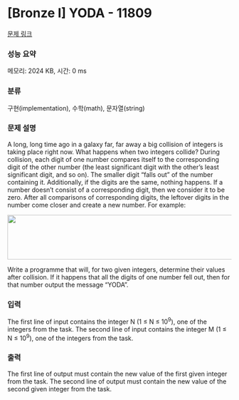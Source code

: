 # [Bronze I] YODA - 11809 

[문제 링크](https://www.acmicpc.net/problem/11809) 

### 성능 요약

메모리: 2024 KB, 시간: 0 ms

### 분류

구현(implementation), 수학(math), 문자열(string)

### 문제 설명

<p>A long, long time ago in a galaxy far, far away a big collision of integers is taking place right now. What happens when two integers collide? During collision, each digit of one number compares itself to the corresponding digit of the other number (the least significant digit with the other’s least significant digit, and so on). The smaller digit “falls out” of the number containing it. Additionally, if the digits are the same, nothing happens. If a number doesn’t consist of a corresponding digit, then we consider it to be zero. After all comparisons of corresponding digits, the leftover digits in the number come closer and create a new number. For example:</p>

<p style="text-align: center;"><img alt="" src="https://onlinejudgeimages.s3-ap-northeast-1.amazonaws.com/problem/11809/1.png" style="height:100px; width:517px"></p>

<p>Write a programme that will, for two given integers, determine their values after collision. If it happens that all the digits of one number fell out, then for that number output the message “YODA”.</p>

### 입력 

 <p>The first line of input contains the integer N (1 ≤ N ≤ 10<sup>9</sup>), one of the integers from the task. The second line of input contains the integer M (1 ≤ N ≤ 10<sup>9</sup>), one of the integers from the task.</p>

### 출력 

 <p>The first line of output must contain the new value of the first given integer from the task. The second line of output must contain the new value of the second given integer from the task.</p>

